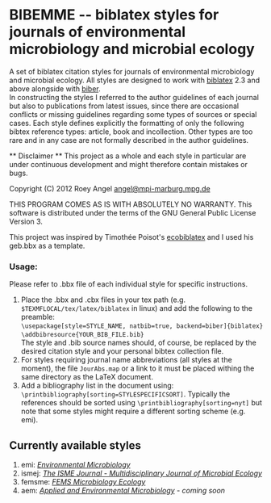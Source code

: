 # BIBEMME -- biblatex styles for journals of environmental microbiology and microbial ecology #

A set of biblatex citation styles for journals of environmental microbiology and microbial ecology.
All styles are designed to work with [biblatex](http://bit.ly/Sn6Bjx) 2.3 and above alongside with [biber](http://bit.ly/SjJLe6).  
In constructing the styles I referred to the author guidelines of each journal but also to publications from latest issues, since there are occasional conflicts or missing guidelines regarding some types of sources or special cases. Each style defines explicitly the formatting of only the following bibtex reference types: article, book and incollection. Other types are too rare and in any case are not formally described in the author guidelines.


** Disclaimer **
This project as a whole and each style in particular are under continuous development and might therefore contain mistakes or bugs. 

Copyright (C) 2012 Roey Angel 
<angel@mpi-marburg.mpg.de>

THIS PROGRAM COMES AS IS WITH ABSOLUTELY NO WARRANTY.
This software is distributed under the terms of the GNU General Public License Version 3.

This project was inspired by Timothée Poisot's [ecobiblatex](http://bit.ly/10TlcHw) and I used his geb.bbx as a template.

### Usage: ###
Please refer to .bbx file of each individual style for specific instructions.  
1. Place the .bbx and .cbx files in your tex path (e.g. `$TEXMFLOCAL/tex/latex/biblatex` in linux) and add the following to the preamble:  
`\usepackage[style=STYLE_NAME, natbib=true, backend=biber]{biblatex}`  
`\addbibresource{YOUR_BIB_FILE.bib}`  
The style and .bib source names should, of course, be replaced by the desired citation style and your personal bibtex collection file.  
2. For styles requiring journal name abbreviations (all styles at the moment), the file `JourAbs.map` or a link to it must be placed withing the same directory as the LaTeX document.
3. Add a bibliography list in the document using: `\printbibliography[sorting=STYLESPECIFICSORT]`. Typically the references should be sorted using `\printbibliography[sorting=nyt]` but note that some styles might require a different sorting scheme (e.g. emi).

## Currently available styles ##

1. emi:     [*Environmental Microbiology*](http://bit.ly/S5C6ie)
2. ismej:   [*The ISME Journal - Multidisciplinary Journal of Microbial Ecology*](http://bit.ly/YgJwEf)
3. femsme:  [*FEMS Microbiology Ecology*](http://bit.ly/TXNQku)
4. aem:     [*Applied and Environmental Microbiology*](http://bit.ly/RbpoSa) - *coming soon*